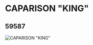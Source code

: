 # CAPARISON "KING"
## 59587
![CAPARISON "KING"](https://lc-www-live-s.legocdn.com/media/bricks/5/2/4506828.jpg)